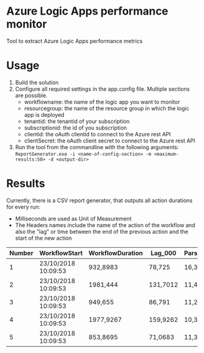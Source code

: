 # Azure Logic Apps performance monitor
Tool to extract Azure Logic Apps performance metrics

# Usage
1. Build the solution
2. Configure all required settings in the app.config file.  Multiple sections are possible.
    - workflowname: the name of the logic app you want to monitor
    - resourcegroup: the name of the resource group in which the logic app is deployed
    - tenantid: the tenantid of your subscription
    - subscriptionid: the id of you subscription
    - clientid: the oAuth clientid to connect to the Azure rest API
    - clientSecret:  the oAuth client secret to connect to the Azure rest API
3. Run the tool from the commandline with the following arguments: `ReportGenerator.exe -i <name-of-config-section> -m <maximum-results:50> -d <output-dir>`

# Results
Currently, there is a CSV report generator, that outputs all action durations for every run:
  - Milliseconds are used as Unit of Measurement
  - The Headers names include the name of the action of the workflow and also the "lag" or time between the end of the previous action and the start of the new action

Number | WorkflowStart | WorkflowDuration | Lag_000 | Parse_JSON_Duration | Lag_001 | Start_Timer_Duration | Lag_002 | Compose_Duration | Lag_003 | PublishMessage_Duration | 
--- | --- | --- | --- | --- | --- | --- | --- | --- | --- | --- | 
1 | 23/10/2018 10:09:53 | 932,8983 | 78,725 | 16,3114 | 46,2076 | 49,0403 | 13,4312 | 10,2358 | 5,415 | 701,15 | 
2 | 23/10/2018 10:09:53 | 1981,444 | 131,7012 | 11,4146 | 4,2417 | 27,7693 | 65,9571 | 10,1781 | 21,0727 | 1695,6048 | 
3 | 23/10/2018 10:09:53 | 949,655 | 86,791 | 11,2301 | 51,2889 | 52,7712 | 9,7003 | 9,9798 | 5,671 | 710,559 | 
4 | 23/10/2018 10:09:53 | 1977,9267 | 159,9262 | 10,3343 | 20,9216 | 22,3128 | 8,9601 | 12,1058 | 34,7491 | 1693,3761 | 
5 | 23/10/2018 10:09:53 | 853,8695 | 71,0683 | 11,3356 | 66,8245 | 24,8325 | 22,0169 | 19,2778 | 11,9951 | 612,1907 | 

